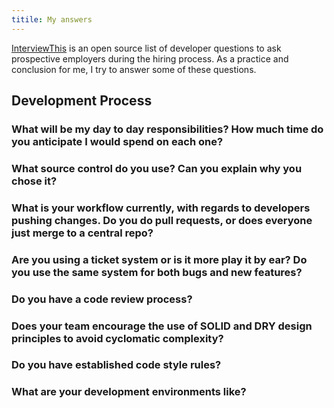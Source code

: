 ```yaml
---
titile: My answers
---
```


[InterviewThis](https://github.com/ChiperSoft/InterviewThis) is an open source list of developer questions to ask prospective employers during the hiring process. As a practice and conclusion for me, I try to answer some of these questions.

## Development Process

### What will be my day to day responsibilities? How much time do you anticipate I would spend on each one?


### What source control do you use? Can you explain why you chose it?

### What is your workflow currently, with regards to developers pushing changes. Do you do pull requests, or does everyone just merge to a central repo?

### Are you using a ticket system or is it more play it by ear? Do you use the same system for both bugs and new features?

### Do you have a code review process?

### Does your team encourage the use of SOLID and DRY design principles to avoid cyclomatic complexity?

### Do you have established code style rules?

### What are your development environments like?

